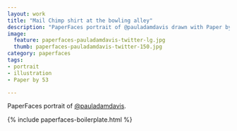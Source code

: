 ```yaml
---
layout: work
title: "Mail Chimp shirt at the bowling alley"
description: "PaperFaces portrait of @pauladamdavis drawn with Paper by 53 on an iPad."
image: 
  feature: paperfaces-pauladamdavis-twitter-lg.jpg
  thumb: paperfaces-pauladamdavis-twitter-150.jpg
category: paperfaces
tags: 
- portrait
- illustration
- Paper by 53

---
```


PaperFaces portrait of [@pauladamdavis](http://twitter.com/pauladamdavis).

{% include paperfaces-boilerplate.html %}